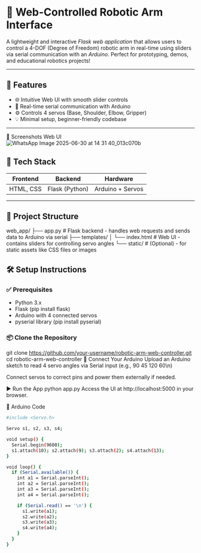 # 🤖 Web-Controlled Robotic Arm Interface

A lightweight and interactive *Flask web application* that allows users to control a 4-DOF (Degree of Freedom) robotic arm in real-time using sliders via serial communication with an *Arduino*. Perfect for prototyping, demos, and educational robotics projects!

---

## 🚀 Features

- 🌐 Intuitive Web UI with smooth slider controls
- 🔄 Real-time serial communication with Arduino
- ⚙ Controls 4 servos (Base, Shoulder, Elbow, Gripper)
- 💡 Minimal setup, beginner-friendly codebase

---

📸 Screenshots
Web UI
![WhatsApp Image 2025-06-30 at 14 31 40_013c070b](https://github.com/user-attachments/assets/31aac451-2a44-46d2-a25e-175d163e8f08)



## 🧰 Tech Stack

| Frontend        | Backend        | Hardware         |
|-----------------|----------------|------------------|
| HTML, CSS       | Flask (Python) | Arduino + Servos |

---

## 📁 Project Structure

web_app/
├── app.py             # Flask backend - handles web requests and sends data to Arduino via serial
├── templates/
│   └── index.html     # Web UI - contains sliders for controlling servo angles
└── static/            # (Optional) - for static assets like CSS files or images


## 🛠 Setup Instructions

### ✅ Prerequisites

- Python 3.x
- Flask (pip install flask)
- Arduino with 4 connected servos
- pyserial library (pip install pyserial)

### 📦 Clone the Repository

git clone https://github.com/your-username/robotic-arm-web-controller.git
cd robotic-arm-web-controller
🔌 Connect Your Arduino
Upload an Arduino sketch to read 4 servo angles via Serial input (e.g., 90 45 120 60\n)

Connect servos to correct pins and power them externally if needed.

▶ Run the App
python app.py
Access the UI at http://localhost:5000 in your browser.

🧪 Arduino Code

```bash
#include <Servo.h>

Servo s1, s2, s3, s4;

void setup() {
  Serial.begin(9600);
  s1.attach(10); s2.attach(9); s3.attach(2); s4.attach(13);
}

void loop() {
  if (Serial.available()) {
    int a1 = Serial.parseInt();
    int a2 = Serial.parseInt();
    int a3 = Serial.parseInt();
    int a4 = Serial.parseInt();

    if (Serial.read() == '\n') {
      s1.write(a1);
      s2.write(a2);
      s3.write(a3);
      s4.write(a4);
    }
  }
}

